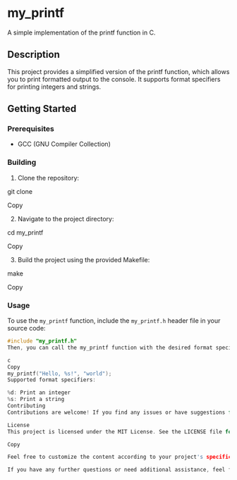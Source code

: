 
# my_printf

A simple implementation of the printf function in C.

## Description

This project provides a simplified version of the printf function, which allows you to print formatted output to the console. It supports format specifiers for printing integers and strings.

## Getting Started

### Prerequisites

- GCC (GNU Compiler Collection)

### Building

1. Clone the repository:

git clone <repository-url>

Copy

2. Navigate to the project directory:

cd my_printf

Copy

3. Build the project using the provided Makefile:

make

Copy

### Usage

To use the `my_printf` function, include the `my_printf.h` header file in your source code:

```c
#include "my_printf.h"
Then, you can call the my_printf function with the desired format specifier and arguments:

c
Copy
my_printf("Hello, %s!", "world");
Supported format specifiers:

%d: Print an integer
%s: Print a string
Contributing
Contributions are welcome! If you find any issues or have suggestions for improvements, please open an issue or submit a pull request.

License
This project is licensed under the MIT License. See the LICENSE file for more details.

Copy

Feel free to customize the content according to your project's specifics. Remember to replace `<repository-url>` with the actual URL of your repository.

If you have any further questions or need additional assistance, feel free to ask.
